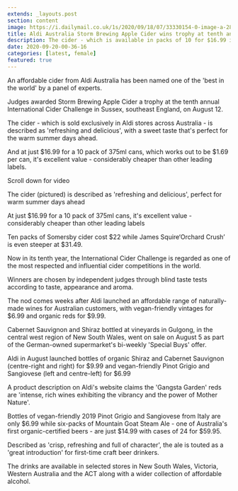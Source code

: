 ```yaml
---
extends: _layouts.post
section: content
image: https://i.dailymail.co.uk/1s/2020/09/18/07/33330154-0-image-a-28_1600411082466.jpg 
title: Aldi Australia Storm Brewing Apple Cider wins trophy at tenth annual International Cider Challenge 
description: The cider - which is available in packs of 10 for $16.99 in Aldi stores across Australia - is described as refreshing and delicious, with a sweet taste perfect for warm summer days. 
date: 2020-09-20-00-36-16 
categories: [latest, female] 
featured: true 
--- 
```

An affordable cider from Aldi Australia has been named one of the 'best in the world' by a panel of experts.

Judges awarded Storm Brewing Apple Cider a trophy at the tenth annual International Cider Challenge in Sussex, southeast England, on August 12.

The cider - which is sold exclusively in Aldi stores across Australia - is described as 'refreshing and delicious', with a sweet taste that's perfect for the warm summer days ahead.

And at just $16.99 for a 10 pack of 375ml cans, which works out to be $1.69 per can, it's excellent value - considerably cheaper than other leading labels.

Scroll down for video 

The cider (pictured) is described as 'refreshing and delicious', perfect for warm summer days ahead

At just $16.99 for a 10 pack of 375ml cans, it's excellent value - considerably cheaper than other leading labels

Ten packs of Somersby cider cost $22 while James Squire‘Orchard Crush’ is even steeper at $31.49.

Now in its tenth year, the International Cider Challenge is regarded as one of the most respected and influential cider competitions in the world.

Winners are chosen by independent judges through blind taste tests according to taste, appearance and aroma.

The nod comes weeks after Aldi launched an affordable range of naturally-made wines for Australian customers, with vegan-friendly vintages for $6.99 and organic reds for $9.99.

Cabernet Sauvignon and Shiraz bottled at vineyards in Gulgong, in the central west region of New South Wales, went on sale on August 5 as part of the German-owned supermarket's bi-weekly 'Special Buys' offer.

Aldi in August launched bottles of organic Shiraz and Cabernet Sauvignon (centre-right and right) for $9.99 and vegan-friendly Pinot Grigio and Sangiovese (left and centre-left) for $6.99

A product description on Aldi's website claims the 'Gangsta Garden' reds are 'intense, rich wines exhibiting the vibrancy and the power of Mother Nature'.

Bottles of vegan-friendly 2019 Pinot Grigio and Sangiovese from Italy are only $6.99 while six-packs of Mountain Goat Steam Ale - one of Australia's first organic-certified beers - are just $14.99 with cases of 24 for $59.95.

Described as 'crisp, refreshing and full of character', the ale is touted as a 'great introduction' for first-time craft beer drinkers. 

The drinks are available in selected stores in New South Wales, Victoria, Western Australia and the ACT along with a wider collection of affordable alcohol. 

